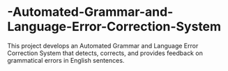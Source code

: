 # -Automated-Grammar-and-Language-Error-Correction-System
This project develops an Automated Grammar and Language Error Correction System that detects, corrects, and provides feedback on grammatical errors in English sentences.
